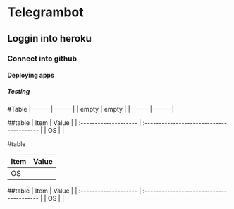 # Telegrambot
## Loggin into heroku
### Connect into github
#### Deploying apps
##### Testing
#Table
|-------|-------|
| empty | empty |
|-------|-------|

##table
| Item                  | Value                                     |
| :-------------------- | :---------------------------------------- |
| OS                    |                                           |


#table

| Item                  | Value                                     |
| :-------------------- | :---------------------------------------- |
| OS                    |                               |

##table
| Item                  | Value                                     |
| :-------------------- | :---------------------------------------- |
| OS                    |                                            |

